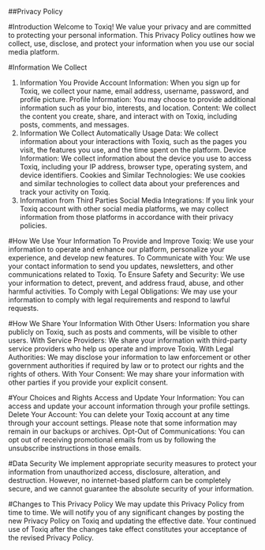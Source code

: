 ##Privacy Policy

#Introduction
Welcome to Toxiq! We value your privacy and are committed to protecting your personal information. This Privacy Policy outlines how we collect, use, disclose, and protect your information when you use our social media platform.

#Information We Collect
1. Information You Provide
Account Information: When you sign up for Toxiq, we collect your name, email address, username, password, and profile picture.
Profile Information: You may choose to provide additional information such as your bio, interests, and location.
Content: We collect the content you create, share, and interact with on Toxiq, including posts, comments, and messages.
2. Information We Collect Automatically
Usage Data: We collect information about your interactions with Toxiq, such as the pages you visit, the features you use, and the time spent on the platform.
Device Information: We collect information about the device you use to access Toxiq, including your IP address, browser type, operating system, and device identifiers.
Cookies and Similar Technologies: We use cookies and similar technologies to collect data about your preferences and track your activity on Toxiq.
3. Information from Third Parties
Social Media Integrations: If you link your Toxiq account with other social media platforms, we may collect information from those platforms in accordance with their privacy policies.

#How We Use Your Information
To Provide and Improve Toxiq: We use your information to operate and enhance our platform, personalize your experience, and develop new features.
To Communicate with You: We use your contact information to send you updates, newsletters, and other communications related to Toxiq.
To Ensure Safety and Security: We use your information to detect, prevent, and address fraud, abuse, and other harmful activities.
To Comply with Legal Obligations: We may use your information to comply with legal requirements and respond to lawful requests.

#How We Share Your Information
With Other Users: Information you share publicly on Toxiq, such as posts and comments, will be visible to other users.
With Service Providers: We share your information with third-party service providers who help us operate and improve Toxiq.
With Legal Authorities: We may disclose your information to law enforcement or other government authorities if required by law or to protect our rights and the rights of others.
With Your Consent: We may share your information with other parties if you provide your explicit consent.

#Your Choices and Rights
Access and Update Your Information: You can access and update your account information through your profile settings.
Delete Your Account: You can delete your Toxiq account at any time through your account settings. Please note that some information may remain in our backups or archives.
Opt-Out of Communications: You can opt out of receiving promotional emails from us by following the unsubscribe instructions in those emails.

#Data Security
We implement appropriate security measures to protect your information from unauthorized access, disclosure, alteration, and destruction. However, no internet-based platform can be completely secure, and we cannot guarantee the absolute security of your information.

#Changes to This Privacy Policy
We may update this Privacy Policy from time to time. We will notify you of any significant changes by posting the new Privacy Policy on Toxiq and updating the effective date. Your continued use of Toxiq after the changes take effect constitutes your acceptance of the revised Privacy Policy.
